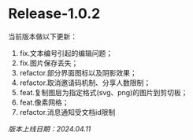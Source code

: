 # Release-1.0.2

当前版本做以下更新：
1. fix.文本编号引起的编辑问题；
2. fix.图片保存丢失；
3. refactor.部分界面图标以及阴影效果；
4. refactor.取消邀请码机制、分享人数限制；
5. feat.复制图层为指定格式(svg、png)的图片到剪切板；
6. feat.像素网格；
7. refactor.消息通知受文档id限制

_版本上线日期：2024.04.11_
